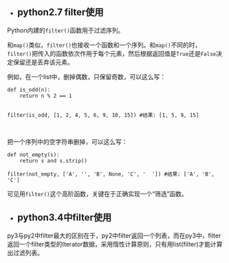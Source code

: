 * ## python2.7 filter使用

<p>Python内建的<code>filter()</code>函数用于过滤序列。</p>
<p>和<code>map()</code>类似，<code>filter()</code>也接收一个函数和一个序列。和<code>map()</code>不同的时，<code>filter()</code>把传入的函数依次作用于每个元素，然后根据返回值是<code>True</code>还是<code>False</code>决定保留还是丢弃该元素。</p>
<p>例如，在一个list中，删掉偶数，只保留奇数，可以这么写：</p>
<pre><code>def is_odd(n):
    return n % 2 == 1

filter(is_odd, [1, 2, 4, 5, 6, 9, 10, 15]) #结果: [1, 5, 9, 15]
</code>
</pre><p>把一个序列中的空字符串删掉，可以这么写：</p>
<pre><code>def not_empty(s):
    return s and s.strip()

filter(not_empty, [&#39;A&#39;, &#39;&#39;, &#39;B&#39;, None, &#39;C&#39;, &#39;  &#39;]) #结果: [&#39;A&#39;, &#39;B&#39;, &#39;C&#39;]
</code></pre><p>可见用<code>filter()</code>这个高阶函数，关键在于正确实现一个“筛选”函数。</p>

* ## python3.4中filter使用

py3与py2中filter最大的区别在于，py2中filter返回一个列表，而在py3中，filter返回一个filter类型的Iterator数据，采用惰性计算原则，只有用list(filter)才能计算出过滤列表。